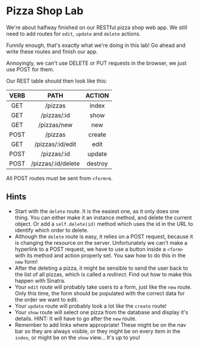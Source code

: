 # Pizza Shop Lab

We're about halfway finished on our RESTful pizza shop web app. We still need to add routes for `edit`, `update` and `delete` actions.

Funnily enough, that's exactly what we're doing in this lab! Go ahead and write these routes and finish our app.

Annoyingly, we can't use DELETE or PUT requests in the browser, we just use POST for them.

Our REST table should then look like this:

|VERB  |PATH              |ACTION |
|:----:|:----------------:|:-----:|
|GET   |/pizzas           |index  |
|GET   |/pizzas/:id       |show   |
|GET   |/pizzas/new       |new    |
|POST  |/pizzas           |create |
|GET   |/pizzas/:id/edit  |edit   |
|POST  |/pizzas/:id       |update |
|POST  |/pizzas/:id/delete|destroy|

All POST routes must be sent from `<form>`s.

## Hints

* Start with the `delete` route. It is the easiest one, as it only does one thing. You can either make it an instance method, and delete the current object. Or add a `self.delete(id)` method which uses the id in the URL to identify which order to delete.
* Although the `delete` route is easy, it relies on a POST request, because it is changing the resource on the server. Unfortunately we can't make a hyperlink to a POST request, we have to use a button inside a `<form>` with its method and action properly set. You saw how to do this in the `new` form!
* After the deleting a pizza, it might be sensible to send the user back to the list of all pizzas, which is called a _redirect_. Find out how to make this happen with Sinatra.
* Your `edit` route will probably take users to a form, just like the `new` route. Only this time, the form should be populated with the correct data for the order we want to edit.
* Your `update` route will probably look a lot like the `create` route!
* Your `show` route will select one pizza from the database and display it's details. HINT: It will have to go after the `new` route.
* Remember to add links where appropriate! These might be on the nav bar so they are always visible, or they might be on every item in the `index`, or might be on the `show` view... It's up to you!
